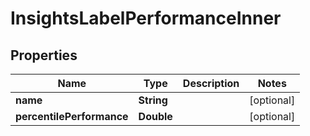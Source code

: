 

# InsightsLabelPerformanceInner


## Properties

| Name | Type | Description | Notes |
|------------ | ------------- | ------------- | -------------|
|**name** | **String** |  |  [optional] |
|**percentilePerformance** | **Double** |  |  [optional] |



